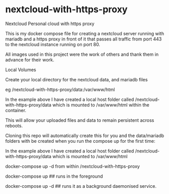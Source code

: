 # nextcloud-with-https-proxy
Nextcloud Personal cloud with https proxy

This is my docker compose file for creating a nextcloud server running with mariadb and a https proxy in front of it that passes all traffic from port 443 to the nextcloud instance running on port 80.

All images used in this project were the work of others and thank them in advance for their work.

Local Volumes

Create your local directory for the nextcloud data, and mariadb files

eg /nextcloud-with-https-proxy/data:/var/www/html

In the example above I have created a local host folder called /nextcloud-with-https-proxy/data which is mounted to /var/www/html within the container.

This will allow your uploaded files and data to remain persistent across reboots.

Cloning this repo will automatically create this for you and the data/mariadb folders with be created when you run the compose up for the first time:

In the example above I have created a local host folder called /nextcloud-with-https-proxy/data which is mounted to /var/www/html

docker-compose up -d from within /nextcloud-with-https-proxy

docker-compose up ## runs in the foreground

docker-compose up -d ## runs it as a background daemonised service.
